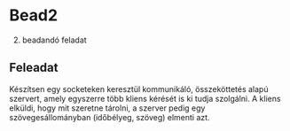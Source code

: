 # Bead2
2. beadandó feladat

## Feleadat
Készítsen egy socketeken keresztül kommunikáló, összeköttetés alapú szervert, amely egyszerre több kliens kérését is ki tudja szolgálni. A kliens elküldi, hogy mit szeretne tárolni, a szerver pedig egy szövegesállományban (időbélyeg, szöveg) elmenti azt.